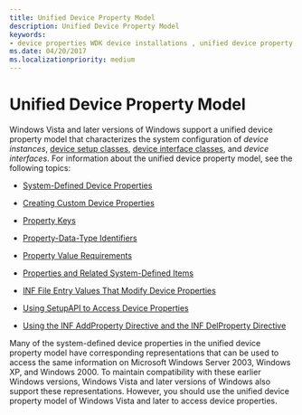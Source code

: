 ```yaml
---
title: Unified Device Property Model
description: Unified Device Property Model
keywords:
- device properties WDK device installations , unified device property model
ms.date: 04/20/2017
ms.localizationpriority: medium
---
```


# Unified Device Property Model


Windows Vista and later versions of Windows support a unified device property model that characterizes the system configuration of *device instances*, [device setup classes](./overview-of-device-setup-classes.md), [device interface classes](./overview-of-device-interface-classes.md), and *device interfaces*. For information about the unified device property model, see the following topics:

-   [System-Defined Device Properties](system-defined-device-properties2.md)

-   [Creating Custom Device Properties](creating-custom-device-properties.md)

-   [Property Keys](property-keys.md)

-   [Property-Data-Type Identifiers](property-data-type-identifiers.md)

-   [Property Value Requirements](property-value-requirements.md)

-   [Properties and Related System-Defined Items](properties-and-related-system-defined-items.md)

-   [INF File Entry Values That Modify Device Properties](inf-file-entry-values-that-modify-device-properties--windows-vista-and.md)

-   [Using SetupAPI to Access Device Properties](using-setupapi-to-access-device-properties--windows-vista-and-later-.md)

-   [Using the INF AddProperty Directive and the INF DelProperty Directive](using-the-inf-addproperty-directive-and-the-inf-delproperty-directive.md)

Many of the system-defined device properties in the unified device property model have corresponding representations that can be used to access the same information on Microsoft Windows Server 2003, Windows XP, and Windows 2000. To maintain compatibility with these earlier Windows versions, Windows Vista and later versions of Windows also support these representations. However, you should use the unified device property model of Windows Vista and later to access device properties.

 

